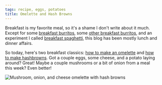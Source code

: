 ```yaml
---
tags: recipe, eggs, potatoes
title: Omelette and Hash Browns
---
```


Breakfast is my favorite meal, so it's a shame I don't write about it
much. Except for some [breakfast
burritos](/blog/2015/07/26/simple-breakfast-burritos), some [other
breakfast burritos](/blog/2016/06/16/breakfast-burritos), and an
experiment I called [breakfast
spaghetti](/blog/2015/05/10/breakfast-spaghetti), this blog has been
mostly lunch and dinner affairs.

So today, here's two breakfast classics: [how to make an
omelette](/pantry/egg/omelette) and [how to make
hashbrowns](/pantry/potato/hashbrowns). Got a couple eggs, some cheese,
and a potato laying around? Great! Maybe a couple mushrooms or a bit of
onion from a meal this week? Even better!

![Mushroom, onion, and cheese omelette with hash browns](glamour.jpg)
